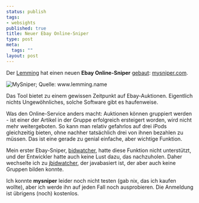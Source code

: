 ```yaml
--- 
status: publish
tags: 
- websights
published: true
title: Neuer Ebay Online-Sniper
type: post
meta: 
  tags: ""
layout: post
---
```

Der <a href="http://lemming.name/">Lemming</a> hat einen neuen <strong>Ebay Online-Sniper</strong> <a href="http://lemming.name/000363.html">gebaut</a>: <a href="http://www.mysniper.com">mysniper.com</a>.

<img src='http://fredericiana.de/uploads/050518mysniper.png' alt='MySniper; Quelle: www.lemming.name' class="centered" />

Das Tool bietet zu einem gewissen Zeitpunkt auf Ebay-Auktionen. Eigentlich nichts Ungewöhnliches, solche Software gibt es haufenweise.
<!--more-->
Was den Online-Service anders macht: Auktionen können gruppiert werden - ist einer der Artikel in der Gruppe erfolgreich ersteigert worden, wird nicht mehr weitergeboten. So kann man relativ gefahrlos auf drei iPods gleichzeitig bieten, ohne nachher tatsächlich drei von ihnen bezahlen zu müssen. Das ist eine gerade zu genial einfache, aber wichtige Funktion.

Mein erster Ebay-Sniper, <a href="http://bidwatcher.sf.net">bidwatcher</a>, hatte diese Funktion nicht unterstützt, und der Entwickler hatte auch keine Lust dazu, das nachzuholen. Daher wechselte ich zu <a href="http://jbidwatcher.sf.net">jbidwatcher</a>, der javabasiert ist, der aber auch keine Gruppen bilden konnte.

Ich konnte <strong>mysniper</strong> leider noch nicht testen (gab nix, das ich kaufen wollte), aber ich werde ihn auf jeden Fall noch ausprobieren. Die Anmeldung ist übrigens (noch) kostenlos.

